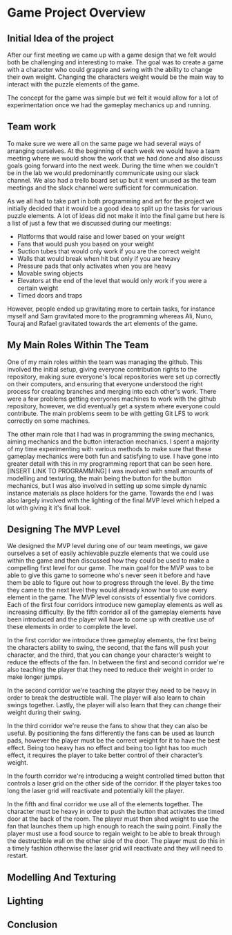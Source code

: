 # Game Project Overview
## Initial Idea of the project
After our first meeting we came up with a game design that we felt would both be challenging and interesting to make. The goal was to create a game with a character who could grapple and swing with the ability to change their own weight. Changing the characters weight would be the main way to interact with the puzzle elements of the game.

The concept for the game was simple but we felt it would allow for a lot of experimentation once we had the gameplay mechanics up and running.
## Team work
To make sure we were all on the same page we had several ways of arranging ourselves. At the beginning of each week we would have a team meeting where we would show the work that we had done and also discuss goals going forward into the next week. During the time when we couldn't be in the lab we would predominantly communicate using our slack channel. We also had a trello board set up but it went unused as the team meetings and the slack channel were sufficient for communication.

As we all had to take part in both programming and art for the project we initially decided that it would be a good idea to split up the tasks for various puzzle elements. A lot of ideas did not make it into the final game but here is a list of just a few that we discussed during our meetings:
- Platforms that would raise and lower based on your weight
- Fans that would push you based on your weight
- Suction tubes that would only work if you are the correct weight
- Walls that would break when hit but only if you are heavy
- Pressure pads that only activates when you are heavy
- Movable swing objects
- Elevators at the end of the level that would only work if you were a certain weight 
- Timed doors and traps

However, people ended up gravitating more to certain tasks, for instance myself and Sam gravitated more to the programming whereas Ali, Nuno, Touraj and Rafael gravitated towards the art elements of the game.
## My Main Roles Within The Team
One of my main roles within the team was managing the github. This involved the initial setup, giving everyone contribution rights to the repository, making sure everyone's local repositories were set up correctly on their computers, and ensuring that everyone understood the right process for creating branches and merging into each other's work.  There were a few problems getting everyones machines to work with the github repository, however, we did eventually get a system where everyone could contribute. The main problems seem to be with getting Git LFS to work correctly on some machines.

The other main role that I had was in programming the swing mechanics, aiming mechanics and the button interaction mechanics. I spent a majority of my time experimenting with various methods to make sure that these gameplay mechanics were both fun and satisfying to use. I have gone into greater detail with this in my programming report that can be seen here. [INSERT LINK TO PROGRAMMING]
I was involved with small amounts of modelling and texturing, the main being the button for the button mechanics, but I was also involved in setting up some simple dynamic instance materials as place holders for the game. Towards the end I was also largely involved with the lighting of the final MVP level which helped a lot with giving it it's final look.

## Designing The MVP Level
We designed the MVP level during one of our team meetings, we gave ourselves a set of easily achievable puzzle elements that we could use within the game and then discussed how they could be used to make a compelling first level for our game.
The main goal for the MVP was to be able to give this game to someone who's never seen it before and have them be able to figure out how to progress through the level. By the time they came to the next level they would already know how to use every element in the game.
The MVP level consists of essentially five corridors. Each of the first four corridors introduce new gameplay elements as well as increasing difficulty. By the fifth corridor all of the gameplay elements have been introduced and the player will have to come up with creative use of these elements in order to complete the level.

In the first corridor we introduce three gameplay elements, the first being the characters ability to swing, the second, that the fans will push your character, and the third, that you can change your character’s weight to reduce the effects of the fan. In between the first and second corridor we're also teaching the player that they need to reduce their weight in order to make longer jumps.

In the second corridor we're teaching the player they need to be heavy in order to break the destructible wall. The player will also learn to chain swings together. Lastly, the player will also learn that they can change their weight during their swing.

In the third corridor we're reuse the fans to show that they can also be useful. By positioning the fans differently the fans can be used as launch pads, however the player must be the correct weight for it to have the best effect. Being too heavy has no effect and being too light has too much effect, it requires the player to take better control of their character’s weight.

In the fourth corridor we're introducing a weight controlled timed button that controls a laser grid on the other side of the corridor. If the player takes too long the laser grid will reactivate and potentially kill the player.

In the fifth and final corridor we use all of the elements together. The character must be heavy in order to push the button that activates the timed door at the back of the room. The player must then shed weight to use the fan that launches them up high enough to reach the swing point. Finally the player must use a food source to regain weight to be able to break through the destructible wall on the other side of the door. The player must do this in a timely fashion otherwise the laser grid will reactivate and they will need to restart.

## Modelling And Texturing
## Lighting
## Conclusion 
